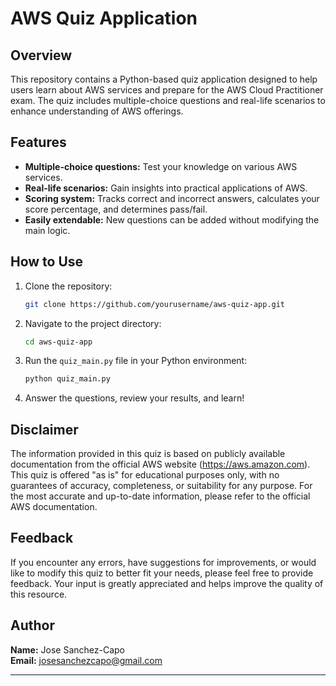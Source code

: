 
# AWS Quiz Application

## Overview
This repository contains a Python-based quiz application designed to help users learn about AWS services and prepare for the AWS Cloud Practitioner exam. The quiz includes multiple-choice questions and real-life scenarios to enhance understanding of AWS offerings.

## Features
- **Multiple-choice questions:** Test your knowledge on various AWS services.
- **Real-life scenarios:** Gain insights into practical applications of AWS.
- **Scoring system:** Tracks correct and incorrect answers, calculates your score percentage, and determines pass/fail.
- **Easily extendable:** New questions can be added without modifying the main logic.

## How to Use
1. Clone the repository:
   ```bash
   git clone https://github.com/yourusername/aws-quiz-app.git
   ```
2. Navigate to the project directory:
   ```bash
   cd aws-quiz-app
   ```
3. Run the `quiz_main.py` file in your Python environment:
   ```bash
   python quiz_main.py
   ```
4. Answer the questions, review your results, and learn!

## Disclaimer
The information provided in this quiz is based on publicly available documentation from the official AWS website (https://aws.amazon.com).
This quiz is offered "as is" for educational purposes only, with no guarantees of accuracy, completeness, or suitability for any purpose.
For the most accurate and up-to-date information, please refer to the official AWS documentation.

## Feedback
If you encounter any errors, have suggestions for improvements, or would like to modify this quiz to better fit your needs,
please feel free to provide feedback. Your input is greatly appreciated and helps improve the quality of this resource.

## Author
**Name:** Jose Sanchez-Capo  
**Email:** [josesanchezcapo@gmail.com](mailto:josesanchezcapo@gmail.com)

---

